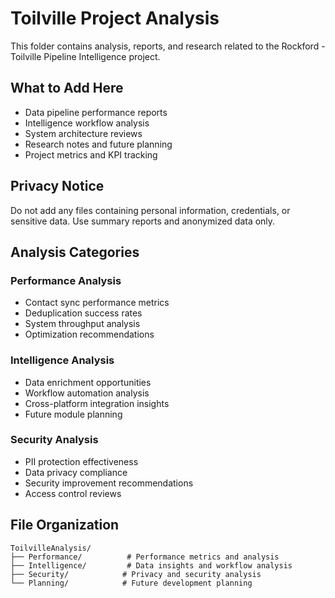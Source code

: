 # Toilville Project Analysis

This folder contains analysis, reports, and research related to the Rockford - Toilville Pipeline Intelligence project.

## What to Add Here
- Data pipeline performance reports
- Intelligence workflow analysis
- System architecture reviews
- Research notes and future planning
- Project metrics and KPI tracking

## Privacy Notice
Do not add any files containing personal information, credentials, or sensitive data. Use summary reports and anonymized data only.

## Analysis Categories

### Performance Analysis
- Contact sync performance metrics
- Deduplication success rates
- System throughput analysis
- Optimization recommendations

### Intelligence Analysis
- Data enrichment opportunities
- Workflow automation analysis
- Cross-platform integration insights
- Future module planning

### Security Analysis
- PII protection effectiveness
- Data privacy compliance
- Security improvement recommendations
- Access control reviews

## File Organization
```
ToilvilleAnalysis/
├── Performance/          # Performance metrics and analysis
├── Intelligence/         # Data insights and workflow analysis  
├── Security/            # Privacy and security analysis
└── Planning/            # Future development planning
```
